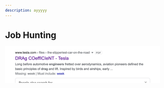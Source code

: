 ```yaml
---
description: ayyyyy
---
```


# Job Hunting



![Tesla saves their files under mOcking sPOngEbOb sqUArepAnTs TexT ](.gitbook/assets/image%20%281%29.png)



